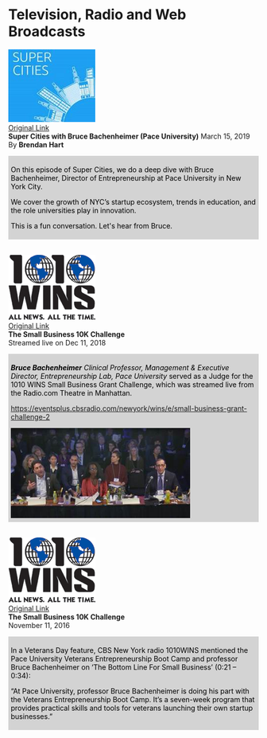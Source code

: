 # Television, Radio and Web Broadcasts

[![Super Cities](images/supercities.jpg)](https://anchor.fm/supercities/episodes/Super-Cities-with-Bruce-Bachenheimer-Pace-University-e3ffh5) <br/>
[Original Link](https://anchor.fm/supercities/episodes/Super-Cities-with-Bruce-Bachenheimer-Pace-University-e3ffh5) <br/>
**Super Cities with Bruce Bachenheimer (Pace University)**
March 15, 2019
By **Brendan Hart**
<div style="background-color:#D3D3D3;color:black;padding:5px">
  <p>On this episode of Super Cities, we do a deep dive with Bruce Bachenheimer, Director of Entrepreneurship at Pace University in New York City.</p>
  <p>We cover the growth of NYC’s startup ecosystem, trends in education, and the role universities play in innovation.</p>
  <p>This is a fun conversation. Let's hear from Bruce.</p>
</div><br/>

[![1010 WINS](images/1010wins.gif)](http://bit.ly/SBGC_12-11-18) <br/>
[Original Link](http://bit.ly/SBGC_12-11-18) <br/>
**The Small Business 10K Challenge** <br/>
Streamed live on Dec 11, 2018
<div style="background-color:#D3D3D3;color:black;padding:5px">
  <p><em><strong>Bruce Bachenheimer</strong> Clinical Professor, Management & Executive Director, Entrepreneurship Lab, Pace University</em> served as a Judge for the 1010 WINS Small Business Grant Challenge, which was streamed live from the Radio.com Theatre in Manhattan.</p>
  <p><a href='https://eventsplus.cbsradio.com/newyork/wins/e/small-business-grant-challenge-2'>https://eventsplus.cbsradio.com/newyork/wins/e/small-business-grant-challenge-2</a></p>
  <img src='images/image8695.jpg'/>
</div><br/>

[![1010 WINS](images/1010wins.gif)](https://embed.radio.com/clip/61197413) <br/>
[Original Link](https://embed.radio.com/clip/61197413) <br/>
**The Small Business 10K Challenge** <br/>
November 11, 2016
<div style="background-color:#D3D3D3;color:black;padding:5px">
  <p>In a Veterans Day feature, CBS New York radio 1010WINS mentioned the Pace University Veterans Entrepreneurship Boot Camp and professor Bruce Bachenheimer on ‘The Bottom Line For Small Business’ (0:21 – 0:34):</p>
  <p>“At Pace University, professor Bruce Bachenheimer is doing his part with the Veterans Entrepreneurship Boot Camp. It’s a seven-week program that provides practical skills and tools for veterans launching their own startup businesses.”</p>
</div><br/>
